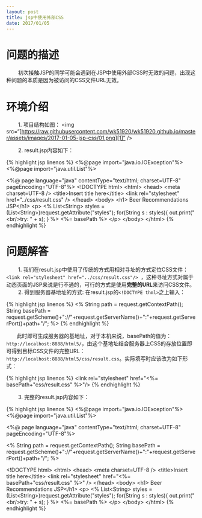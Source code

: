 ```yaml
---
layout: post
title: jsp中使用外部CSS
date: 2017/01/05
---
```

# 问题的描述

&nbsp;&nbsp;&nbsp;&nbsp;&nbsp;&nbsp;&nbsp; 初次接触JSP的同学可能会遇到在JSP中使用外部CSS时无效的问题，出现这种问题的本质是因为被访问的CSS文件URL无效。

# 环境介绍

&nbsp;&nbsp;&nbsp;&nbsp;&nbsp;&nbsp;&nbsp; 1. 项目结构如图：
\<img src=“[https://raw.githubusercontent.com/wk51920/wk51920.github.io/master/assets/images/2017-01-05-jsp-css/01.png][1]” /\>

&nbsp;&nbsp;&nbsp;&nbsp;&nbsp;&nbsp;&nbsp; 2.  result.jsp内容如下：

{% highlight jsp linenos %}
\<%@page import="java.io.IOException"%\>
\<%@page import="java.util.List"%\>

\<%@ page language="java" contentType="text/html; charset=UTF-8"
pageEncoding="UTF-8"%\>
\<!DOCTYPE html\>
\<html\>
\<head\>
\<meta charset=UTF-8 /\>
\<title\>Insert title here\</title\>
\<link rel="stylesheet" href="../css/result.css" /\>
\</head\>
\<body\>
\<h1\> Beer Recommendations JSP\</h1\>
\<p\>
   \<% 
  List\<String\> styles = (List\<String\>)request.getAttribute("styles");
  for(String s : styles){
  out.print("\<br/\>try: " + s);
  }
   %\>
   \<%= basePath %\>
\</p\>
\</body\>
\</html\>
{% endhighlight %}

# 问题解答

&nbsp;&nbsp;&nbsp;&nbsp;&nbsp;&nbsp;&nbsp; 1. 我们在result.jsp中使用了传统的方式用相对寻址的方式定位CSS文件：`<link rel="stylesheet" href="../css/result.css"/> `，这种寻址方式对属于动态页面的JSP来说是行不通的，可行的方式是使用**完整的URL**来访问CSS文件。
&nbsp;&nbsp;&nbsp;&nbsp;&nbsp;&nbsp;&nbsp; 2. 得到服务器基地址的方式:  在result.jsp的`<!DOCTYPE thml>`之上输入：

{% highlight jsp linenos %}
\<%
String path = request.getContextPath();
String basePath = request.getScheme()+"://"+request.getServerName()+":"+request.getServerPort()+path+"/";
%\>
{% endhighlight %}

&nbsp;&nbsp;&nbsp;&nbsp;&nbsp;&nbsp;&nbsp;此时即可生成服务器的基地址，对于本机来说，basePath的值为：`http://localhost:8888/html5/`，由这个基地址结合服务器上CSS的存放位置即可得到目标CSS文件的完整URL：`http://localhost:8888/html5/css/result.css`。实际填写时应该改为如下形式：

{% highlight jsp linenos %}
\<link rel="stylesheet" href="\<%= basePath+"css/result.css" %\>"/\>
{% endhighlight %}

&nbsp;&nbsp;&nbsp;&nbsp;&nbsp;&nbsp;&nbsp; 3. 完整的result.jsp内容如下：

{% highlight jsp linenos %}
\<%@page import="java.io.IOException"%\>
\<%@page import="java.util.List"%\>

\<%@ page language="java" contentType="text/html; charset=UTF-8"
pageEncoding="UTF-8"%\>

\<%
String path = request.getContextPath();
String basePath = request.getScheme()+"://"+request.getServerName()+":"+request.getServerPort()+path+"/";
%\>

\<!DOCTYPE html\>
\<html\>
\<head\>
\<meta charset=UTF-8 /\>
\<title\>Insert title here\</title\>
\<link rel="stylesheet" href="\<%= basePath+"css/result.css" %\>" /\>
\</head\>
\<body\>
\<h1\> Beer Recommendations JSP\</h1\>
\<p\>
   \<% 
  List\<String\> styles = (List\<String\>)request.getAttribute("styles");
  for(String s : styles){
  out.print("\<br/\>try: " + s);
  }
   %\>
   \<%= basePath %\>
\</p\>
\</body\>
\</html\>
{% endhighlight %}

[1]:	https://raw.githubusercontent.com/wk51920/wk51920.github.io/master/assets/images/2017-01-05-jsp-css/01.png